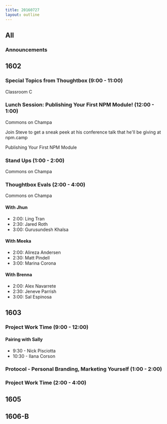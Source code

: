 ```yaml
---
title: 20160727
layout: outline
---
```


## All

### Announcements

## 1602

### Special Topics from Thoughtbox (9:00 - 11:00)

Classroom C

### Lunch Session: Publishing Your First NPM Module! (12:00 - 1:00)

Commons on Champa

Join Steve to get a sneak peek at his conference talk that he'll be giving at npm.camp

Publishing Your First NPM Module

### Stand Ups (1:00 - 2:00)

Commons on Champa

### Thoughtbox Evals (2:00 - 4:00)

Commons on Champa

#### With Jhun

- 2:00: Ling Tran
- 2:30: Jared Roth
- 3:00: Gurusundesh Khalsa

#### With Meeka

- 2:00: Alireza Andersen
- 2:30: Matt Pindell
- 3:00: Marina Corona

#### With Brenna

- 2:00: Alex Navarrete
- 2:30: Jeneve Parrish
- 3:00: Sal Espinosa

## 1603

### Project Work Time (9:00 - 12:00)

#### Pairing with Sally

* 9:30 - Nick Pisciotta
* 10:30 - Ilana Corson

### Protocol - Personal Branding, Marketing Yourself (1:00 - 2:00)

### Project Work Time (2:00 - 4:00)


## 1605

## 1606-B
